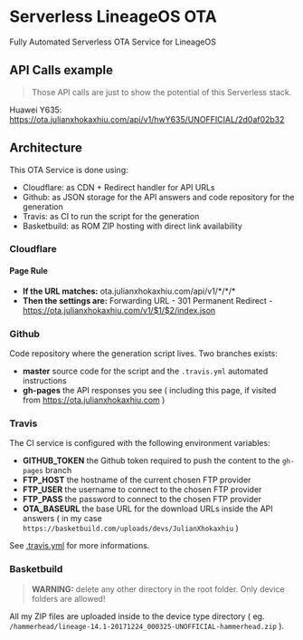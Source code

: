 # Serverless LineageOS OTA
Fully Automated Serverless OTA Service for LineageOS

## API Calls example

> Those API calls are just to show the potential of this Serverless stack.

Huawei Y635: https://ota.julianxhokaxhiu.com/api/v1/hwY635/UNOFFICIAL/2d0af02b32

## Architecture

This OTA Service is done using:

- Cloudflare: as CDN + Redirect handler for API URLs
- Github: as JSON storage for the API answers and code repository for the generation
- Travis: as CI to run the script for the generation
- Basketbuild: as ROM ZIP hosting with direct link availability

### Cloudflare

#### Page Rule

- **If the URL matches:** ota.julianxhokaxhiu.com/api/v1/\*/\*/\*
- **Then the settings are:** Forwarding URL - 301 Permanent Redirect - https://ota.julianxhokaxhiu.com/v1/$1/$2/index.json

### Github

Code repository where the generation script lives. Two branches exists:

- **master** source code for the script and the `.travis.yml` automated instructions
- **gh-pages** the API responses you see ( including this page, if visited from https://ota.julianxhokaxhiu.com )

### Travis

The CI service is configured with the following environment variables:

- **GITHUB_TOKEN** the Github token required to push the content to the `gh-pages` branch
- **FTP_HOST** the hostname of the current chosen FTP provider
- **FTP_USER** the username to connect to the chosen FTP provider
- **FTP_PASS** the password to connect to the chosen FTP provider
- **OTA_BASEURL** the base URL for the download URLs inside the API answers ( in my case `https://basketbuild.com/uploads/devs/JulianXhokaxhiu` )

See [.travis.yml](.travis.yml) for more informations.

### Basketbuild

> **WARNING:** delete any other directory in the root folder. Only device folders are allowed!

All my ZIP files are uploaded inside to the device type directory ( eg. `/hammerhead/lineage-14.1-20171224_000325-UNOFFICIAL-hammerhead.zip` ).
